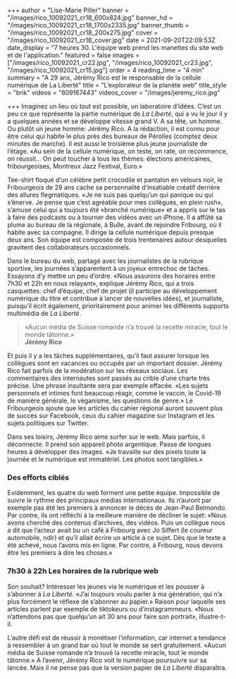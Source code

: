 +++
author = "Lise-Marie Piller"
banner = "/images/rico_10092021_cr18_600x824.jpg"
banner_hd = "/images/rico_10092021_cr18_1700x2335.jpg"
banner_thumb = "/images/rico_10092021_cr18_200x275.jpg"
cover = "/images/rico_10092021_cr18_cover.jpg"
date = 2021-09-20T22:09:53Z
date_display = "7 heures 30. L'équipe web prend les manettes du site web et de l'application."
featured = false
images = ["/images/rico_10092021_cr22.jpg", "/images/rico_10092021_cr23.jpg", "/images/rico_10092021_cr15.jpg"]
order = 4
reading_time = "4 min"
summary = "A 29 ans, Jérémy Rico est le responsable de la cellule numérique de La Liberté"
title = "L’explorateur de la planète web"
title_style = "brik"
videos = "609167443"
videos_cover = "/images/jeremy_rico.jpg"

+++
Imaginez un lieu où tout est possible, un laboratoire d’idées. C’est un peu ce que représente la partie numérique de _La Liberté_, qui a vu le jour il y a quelques années et se développe vitesse grand V. A sa tête, un homme. Ou plutôt un jeune homme: Jérémy Rico. A la rédaction, il est connu pour être celui qui habite le plus près des bureaux de Pérolles (comptez deux minutes de marche). Il est aussi le troisième plus jeune journaliste de l’étage. «Au sein de la cellule numérique, on teste, on rate, on recommence, on réussit… On peut toucher à tous les thèmes: élections américaines, fribourgeoises, Montreux Jazz Festival, Euro.»

Tee-shirt floqué d’un célèbre petit crocodile et pantalon en velours noir, le Fribourgeois de 29 ans cache sa personnalité d’insatiable créatif derrière des allures flegmatiques. «Je ne suis pas quelqu’un qui panique ou qui s’énerve. Je pense que c’est agréable pour mes collègues, en plein rush», s’amuse celui qui a toujours été «branché numérique» et a appris sur le tas à faire des podcasts ou à tourner des vidéos avec un iPhone. Il a affûté sa plume au bureau de la régionale, à Bulle, avant de rejoindre Fribourg, où il habite avec sa compagne. Il dirige la cellule numérique depuis presque deux ans. Son équipe est composée de trois trentenaires autour desquelles gravitent des collaborateurs occasionnels.

Dans le bureau du web, partagé avec les journalistes de la rubrique sportive, les journées s’apparentent à un joyeux entrechoc de tâches. Essayons d’y mettre un peu d’ordre. «Nous assurons des horaires entre 7h30 et 22h en nous relayant», explique Jérémy Rico, qui a trois casquettes: chef d’équipe, chef de projet (il participe au développement numérique du titre et contribue à lancer de nouvelles idées), et journaliste, puisqu’il écrit également, prioritairement pour animer les différents supports multimédia de _La Liberté_.

> «Aucun média de Suisse romande n’a trouvé la recette miracle, tout le monde tâtonne.»  
> **Jérémy Rico**

Et puis il y a les tâches supplémentaires, qu’il faut assurer lorsque les collègues sont en vacances ou occupés par un important dossier. Jérémy Rico fait parfois de la modération sur les réseaux sociaux. Les commentaires des internautes sont passés au crible d’une charte très précise. Une phrase insultante sera par exemple effacée. «Les sujets personnels et intimes font beaucoup réagir, comme le vaccin, le Covid-19 de manière générale, le véganisme, les questions de genre.» Le Fribourgeois ajoute que les articles du cahier régional auront souvent plus de succès sur Facebook, ceux du cahier magazine sur Instagram et les sujets politiques sur Twitter.

Dans ses loisirs, Jérémy Rico aime surfer sur le web. Mais parfois, il déconnecte. Il prend son appareil photo argentique. Passe de longues heures à développer des images. «Je travaille sur des pixels toute la journée et le numérique est immatériel. Les photos sont tangibles.»

### Des efforts ciblés

Evidemment, les quatre du web forment une petite équipe. Impossible de suivre le rythme des principaux médias internationaux. Ils n’auront par exemple pas été les premiers à annoncer le décès de Jean-Paul Belmondo. Par contre, ils ont réfléchi à la meilleure manière de décliner le sujet: «Nous avons cherché des contenus d’archives, des vidéos. Puis un collègue nous a dit que l’acteur avait bu un café à Fribourg avec Jo Siffert (le coureur automobile, ndlr) et qu’il allait écrire un article à ce sujet. Dès que le texte a été achevé, nous l’avons mis en ligne. Par contre, à Fribourg, nous devons être les premiers à dire les choses.»

### **7h30 à 22h** Les horaires de la rubrique web

Son souhait? Intéresser les jeunes via le numérique et les pousser à s’abonner à _La Liberté_. «J’ai toujours voulu parler à ma génération, qui n’a plus forcément le réflexe de s’abonner au papier.» Raison pour laquelle ses articles parlent par exemple de tiktokeurs ou d’instagrammeurs. «Nous n’attendons pas que quelqu’un ait 30 ans pour faire son portrait», illustre-t-il.

L’autre défi est de réussir à monétiser l’information, car internet a tendance à ressembler à un grand bar où tout le monde se sert gratuitement. «Aucun média de Suisse romande n’a trouvé la recette miracle, tout le monde tâtonne.» A l’avenir, Jérémy Rico voit le numérique poursuivre sur sa lancée. Mais il ne pense pas que la version papier de _La Liberté_ disparaîtra.